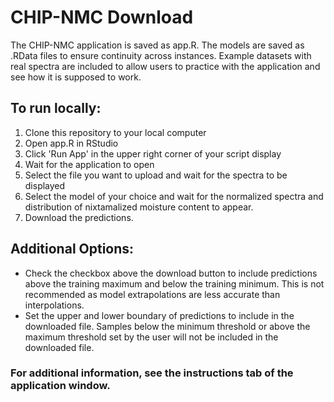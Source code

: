 # CHIP-NMC Download
The CHIP-NMC application is saved as app.R. 
The models are saved as .RData files to ensure continuity across instances. 
Example datasets with real spectra are included to allow users to practice with the application and see how it is supposed to work.

## To run locally:
1. Clone this repository to your local computer
2. Open app.R in RStudio
3. Click 'Run App' in the upper right corner of your script display
4. Wait for the application to open
5. Select the file you want to upload and wait for the spectra to be displayed
6. Select the model of your choice and wait for the normalized spectra and distribution of nixtamalized moisture content to appear.
7. Download the predictions.

## Additional Options:
- Check the checkbox above the download button to include predictions above the training maximum and below the training minimum. This is not recommended as model extrapolations are less accurate than interpolations.
- Set the upper and lower boundary of predictions to include in the downloaded file. Samples below the minimum threshold or above the maximum threshold set by the user will not be included in the downloaded file.

### For additional information, see the instructions tab of the application window.

